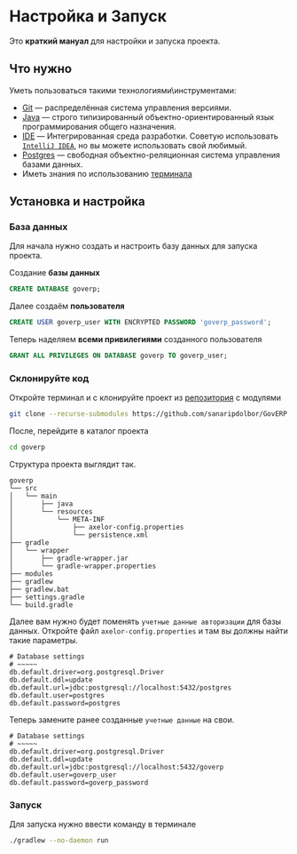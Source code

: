 # Настройка и Запуск

Это **краткий мануал** для настройки и запуска проекта.

## Что нужно

Уметь пользоваться такими технологиями\инструментами:

+ [Git](https://git-scm.com/downloads) — распределённая система управления версиями.
+ [Java](https://jdk.java.net/archive/) — строго типизированный объектно-ориентированный язык программирования общего
  назначения.
+ [IDE](https://code.visualstudio.com/) — Интегрированная среда разработки. Советую
  использовать [`IntelliJ IDEA`](https://www.jetbrains.com/ru-ru/idea/), но вы можете использовать свой любимый.
+ [Postgres](https://www.postgresql.org/download/) — свободная объектно-реляционная система управления базами данных.
+ Иметь знания по
  использованию [терминала](https://ru.wikipedia.org/wiki/%D0%A2%D0%B5%D1%80%D0%BC%D0%B8%D0%BD%D0%B0%D0%BB)

## Установка и настройка

### База данных

Для начала нужно создать и настроить базу данных для запуска проекта.

Создание **базы данных**

```sql
CREATE DATABASE goverp;
```

Далее создаём **пользователя**

```sql
CREATE USER goverp_user WITH ENCRYPTED PASSWORD 'goverp_password';
```

Теперь наделяем **всеми привилегиями** созданного пользователя

```sql
GRANT ALL PRIVILEGES ON DATABASE goverp TO goverp_user;
```

### Склонируйте код

Откройте терминал и с клонируйте проект из [репозитория](https://github.com/sanaripdolbor/GovERP) с модулями

```bash
git clone --recurse-submodules https://github.com/sanaripdolbor/GovERP.git goverp
```

После, перейдите в каталог проекта

```bash
cd goverp
```

Структура проекта выглядит так.

```text
goverp
└── src
│   └── main
│       ├── java
│       └── resources
│           └── META-INF
│               ├── axelor-config.properties 
│               └── persistence.xml 
├── gradle 
│   └── wrapper
│       ├── gradle-wrapper.jar
│       └── gradle-wrapper.properties
├── modules 
├── gradlew 
├── gradlew.bat 
├── settings.gradle 
└── build.gradle 
```

Далее вам нужно будет поменять `учетные данные авторизации` для базы данных. Откройте файл `axelor-config.properties` и
там вы должны найти такие параметры.

```properties
# Database settings
# ~~~~~
db.default.driver=org.postgresql.Driver
db.default.ddl=update
db.default.url=jdbc:postgresql://localhost:5432/postgres
db.default.user=postgres
db.default.password=postgres
```

Теперь замените ранее созданные `учетные данные` на свои.

```properties
# Database settings
# ~~~~~
db.default.driver=org.postgresql.Driver
db.default.ddl=update
db.default.url=jdbc:postgresql://localhost:5432/goverp
db.default.user=goverp_user
db.default.password=goverp_password
```

### Запуск

Для запуска нужно ввести команду в терминале

```bash
./gradlew --no-daemon run
```